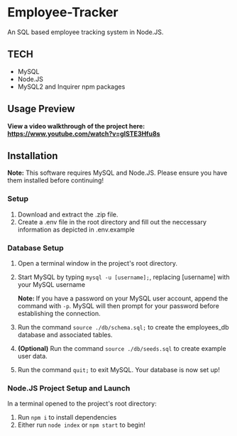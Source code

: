 # Employee-Tracker

An SQL based employee tracking system in Node.JS.

## TECH
- MySQL
- Node.JS
- MySQL2 and Inquirer npm packages

## Usage Preview

<b>View a video walkthrough of the project here: https://www.youtube.com/watch?v=gISTE3Hfu8s </b>

## Installation

<b>Note:</b> This software requires MySQL and Node.JS. Please ensure you have them installed before continuing!

### Setup
1. Download and extract the .zip file.
2. Create a .env file in the root directory and fill out the neccessary information as depicted in .env.example
### Database Setup
1. Open a terminal window in the project's root directory.
2. Start MySQL by typing ```mysql -u [username];```, replacing [username] with your MySQL username

    <b>Note: </b> If you have a password on your MySQL user account, append the command with ```-p```. MySQL will then prompt for your password before establishing the connection.

3. Run the command ```source ./db/schema.sql;``` to create the employees_db database and associated tables.
4. <b>(Optional)</b> Run the command ```source ./db/seeds.sql``` to create example user data.
5. Run the command ```quit;``` to exit MySQL. Your database is now set up!
### Node.JS Project Setup and Launch
In a terminal opened to the project's root directory:
1. Run ```npm i``` to install dependencies
2. Either run ```node index``` or ```npm start``` to begin!
